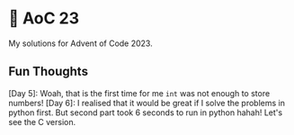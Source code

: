 # 🐠 AoC 23
My solutions for Advent of Code 2023.

## Fun Thoughts
[Day 5]: Woah, that is the first time for me `int` was not enough to store numbers!
[Day 6]: I realised that it would be great if I solve the problems in python first. But second part took 6 seconds to run in python hahah! Let's see the C version.